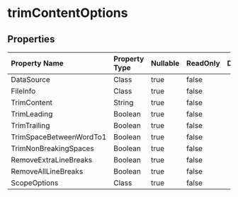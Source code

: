 # **trimContentOptions**

 

## **Properties**

| Property Name | Property Type | Nullable |  ReadOnly | DefaultValue | Description | 
| :- | :- | :- |:- |  :- | :- |
|DataSource|Class|true|false |  ||
|FileInfo|Class|true|false |  ||
|TrimContent|String|true|false |  ||
|TrimLeading|Boolean|true|false |  ||
|TrimTrailing|Boolean|true|false |  ||
|TrimSpaceBetweenWordTo1|Boolean|true|false |  ||
|TrimNonBreakingSpaces|Boolean|true|false |  ||
|RemoveExtraLineBreaks|Boolean|true|false |  ||
|RemoveAllLineBreaks|Boolean|true|false |  ||
|ScopeOptions|Class|true|false |  ||

